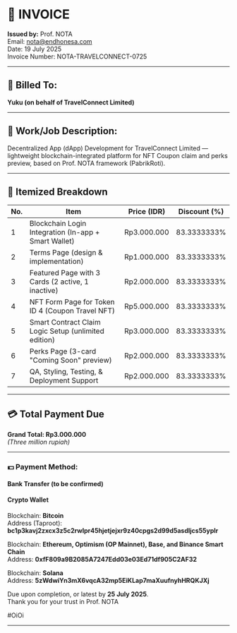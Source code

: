 # 🧾 INVOICE  
**Issued by:** Prof. NOTA   
Email: nota@endhonesa.com  
Date: 19 July 2025  
Invoice Number: NOTA-TRAVELCONNECT-0725

---

## 👤 Billed To:
**Yuku (on behalf of TravelConnect Limited)**

---

## 💼 Work/Job Description:
Decentralized App (dApp) Development for TravelConnect Limited — lightweight blockchain-integrated platform for NFT Coupon claim and perks preview, based on Prof. NOTA framework (PabrikRoti).

---

## 🧩 Itemized Breakdown

| No. | Item                                                       | Price (IDR)     | Discount (%)    |
|-----|------------------------------------------------------------|-----------------|-----------------|
| 1   | Blockchain Login Integration (In-app + Smart Wallet)       | Rp3.000.000     | 83.3333333%     |
| 2   | Terms Page (design & implementation)                       | Rp1.000.000     | 83.3333333%     |
| 3   | Featured Page with 3 Cards (2 active, 1 inactive)          | Rp2.000.000     | 83.3333333%     |
| 4   | NFT Form Page for Token ID 4 (Coupon Travel NFT)           | Rp5.000.000     | 83.3333333%     |
| 5   | Smart Contract Claim Logic Setup (unlimited edition)       | Rp3.000.000     | 83.3333333%     |
| 6   | Perks Page (3-card "Coming Soon" preview)                  | Rp2.000.000     | 83.3333333%     |
| 7   | QA, Styling, Testing, & Deployment Support                 | Rp2.000.000     | 83.3333333%     |

---

## 💳 Total Payment Due

**Grand Total: Rp3.000.000**  
*(Three million rupiah)*

---

### 💵 Payment Method:

#### Bank Transfer (to be confirmed)

#### Crypto Wallet

Blockchain: **Bitcoin**  
Address (Taproot): **bc1p3kavj2zxcx3z5c2rwlpr45hjetjejxr9z40cpgs2d99d5asdljcs55yplr**

Blockchain: **Ethereum, Optimism (OP Mainnet), Base, and Binance Smart Chain**  
Address: **0xfF809a9B2085A7247Edd03e03Ed71df905C2AF32**

Blockchain: **Solana**  
Address: **5zWdwiYn3mX6vqcA32mp5EiKLap7maXuufnyhHRQKJXj**

Due upon completion, or latest by **25 July 2025**.  
Thank you for your trust in Prof. NOTA

#OiOi

---
